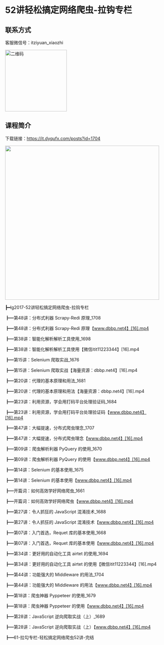 # 52讲轻松搞定网络爬虫-拉钩专栏

## 联系方式

客服微信号：itziyuan_xiaozhi

<img src="https://ziyuanyun.oss-cn-guangzhou.aliyuncs.com/common/20240614073449/666b82192834a.jpg" width="200" height="200" alt="二维码">

## 课程简介

下载链接：https://it.dyqufx.com/posts?id=1704

<img src="https://ziyuanyun.oss-cn-guangzhou.aliyuncs.com/yun/20240515183514/66448fe2a415e.jpg" width="500" alt="">

  ┣━lg2017-52讲轻松搞定网络爬虫-拉钩专栏

 ┣━第48讲：分布式利器 Scrapy-Redi 原理_1708

 ┣━第48讲：分布式利器 Scrapy-Redi 原理【www.dbbp.net4】[16].mp4

 ┣━第38讲：智能化解析解析工具使用_1698

 ┣━第38讲：智能化解析解析工具使用【微信itit11223344】[16].mp4

 ┣━第15讲：Selenium 爬取实战_1676

 ┣━第15讲：Selenium 爬取实战【海量资源：dbbp.net4】[16].mp4

 ┣━第20讲：代理的基本原理和用法_1681

 ┣━第20讲：代理的基本原理和用法【海量资源：dbbp.net4】[16].mp4

 ┣━第23讲：利用资源，学会用打码平台处理验证码_1684

 ┣━第23讲：利用资源，学会用打码平台处理验证码【www.dbbp.net4】[16].mp4

 ┣━第47讲：大幅提速，分布式爬虫理念_1707

 ┣━第47讲：大幅提速，分布式爬虫理念【www.dbbp.net4】[16].mp4

 ┣━第09讲：爬虫解析利器 PyQuery 的使用_1670

 ┣━第09讲：爬虫解析利器 PyQuery 的使用【www.dbbp.net4】[16].mp4

 ┣━第14讲：Selenium 的基本使用_1675

 ┣━第14讲：Selenium 的基本使用【www.dbbp.net4】[16].mp4

 ┣━开篇词：如何高效学好网络爬虫_1661

 ┣━开篇词：如何高效学好网络爬虫【www.dbbp.net4】[16].mp4

 ┣━第27讲：令人抓狂的 JavaScript 混淆技术_1688

 ┣━第27讲：令人抓狂的 JavaScript 混淆技术【www.dbbp.net4】[16].mp4

 ┣━第07讲：入门首选，Requet 库的基本使用_1668

 ┣━第07讲：入门首选，Requet 库的基本使用【www.dbbp.net4】[16].mp4

 ┣━第34讲：更好用的自动化工具 airtet 的使用_1694

 ┣━第34讲：更好用的自动化工具 airtet 的使用【微信itit11223344】[16].mp4

 ┣━第44讲：功能强大的 Middleware 的用法_1704

 ┣━第44讲：功能强大的 Middleware 的用法【www.dbbp.net4】[16].mp4

 ┣━第18讲：爬虫神器 Pyppeteer 的使用_1679

 ┣━第18讲：爬虫神器 Pyppeteer 的使用【www.dbbp.net4】[16].mp4

 ┣━第28讲：JavaScript 逆向爬取实战（上）_1689

 ┣━第28讲：JavaScript 逆向爬取实战（上）【www.dbbp.net4】[16].mp4

 ┣━61-拉勾专栏-轻松搞定网络爬虫52讲-完结

  